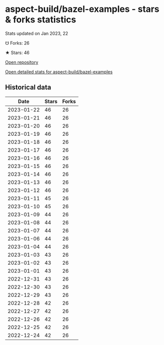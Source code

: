 # aspect-build/bazel-examples - stars & forks statistics

Stats updated on Jan 2023, 22

☋ Forks: 26

★ Stars: 46

[Open repository](https://github.com/aspect-build/bazel-examples)

[Open detailed stats for aspect-build/bazel-examples](https://reviewgithub.com/rep/aspect-build/bazel-examples)

## Historical data
| Date | Stars | Forks |
|------|-------|-------|
| 2023-01-22 | 46 | 26 | 
| 2023-01-21 | 46 | 26 | 
| 2023-01-20 | 46 | 26 | 
| 2023-01-19 | 46 | 26 | 
| 2023-01-18 | 46 | 26 | 
| 2023-01-17 | 46 | 26 | 
| 2023-01-16 | 46 | 26 | 
| 2023-01-15 | 46 | 26 | 
| 2023-01-14 | 46 | 26 | 
| 2023-01-13 | 46 | 26 | 
| 2023-01-12 | 46 | 26 | 
| 2023-01-11 | 45 | 26 | 
| 2023-01-10 | 45 | 26 | 
| 2023-01-09 | 44 | 26 | 
| 2023-01-08 | 44 | 26 | 
| 2023-01-07 | 44 | 26 | 
| 2023-01-06 | 44 | 26 | 
| 2023-01-04 | 44 | 26 | 
| 2023-01-03 | 43 | 26 | 
| 2023-01-02 | 43 | 26 | 
| 2023-01-01 | 43 | 26 | 
| 2022-12-31 | 43 | 26 | 
| 2022-12-30 | 43 | 26 | 
| 2022-12-29 | 43 | 26 | 
| 2022-12-28 | 42 | 26 | 
| 2022-12-27 | 42 | 26 | 
| 2022-12-26 | 42 | 26 | 
| 2022-12-25 | 42 | 26 | 
| 2022-12-24 | 42 | 26 | 

